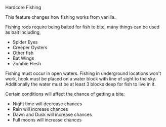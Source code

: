 Hardcore Fishing

This feature changes how fishing works from vanilla. 

Fishing rods require being baited for fish to bite, many things can be used as bait including, 

* Spider Eyes  
* Creeper Oysters  
* Other fish  
* Bat Wings  
* Zombie Flesh  

Fishing must occur in open waters. Fishing in underground locations won't work, hook must be placed on a water block with line of sight to the sky.
Additionally the water must be at least 3 blocks deep for fish to live in it.

Certain conditions will affect the chance of getting a bite:

* Night time will decrease chances  
* Rain will increase chances  
* Dawn and Dusk will increase chances  
* Full moons will increase chances  

    

